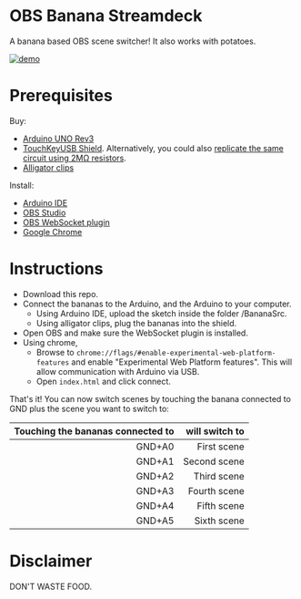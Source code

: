 # OBS Banana Streamdeck

A banana based OBS scene switcher! It also works with potatoes.

[![demo](/demo.gif)](/demo.gif)

# Prerequisites

Buy:
- [Arduino UNO Rev3](https://store.arduino.cc/arduino-uno-rev3)
- [TouchKeyUSB Shield](https://www.keyestudio.com/free-shipping-new-keyestudio-touch-key-usb-shield-for-arduino-p0337.html). Alternatively, you could also [replicate the same circuit using 2MΩ resistors](https://threwthelookingglass.com/fakey-fakey-an-arduino-based-diy-makey-makey/#wiring).
- [Alligator clips](https://www.amazon.com/WGGE-WG-026-Pieces-Colors-Alligator/dp/B06XX25HFX)

Install:
- [Arduino IDE](https://www.arduino.cc/en/Main/Software)
- [OBS Studio](https://obsproject.com/download)
- [OBS WebSocket plugin](https://github.com/Palakis/obs-websocket/releases/latest)
- [Google Chrome](https://www.google.com/chrome/)

# Instructions
* Download this repo.
* Connect the bananas to the Arduino, and the Arduino to your computer.
  * Using Arduino IDE, upload the sketch inside the folder /BananaSrc.
  * Using alligator clips, plug the bananas into the shield.
* Open OBS and make sure the WebSocket plugin is installed.
* Using chrome, 
  * Browse to `chrome://flags/#enable-experimental-web-platform-features` and enable "Experimental Web Platform features". This will allow communication with Arduino via USB.
  * Open `index.html` and click connect.


That's it! You can now switch scenes by touching the banana connected to GND plus the scene you want to switch to:

| Touching the bananas connected to | will switch to | 
| -------------: |-------------:|
| GND+A0      | First scene |
| GND+A1      | Second scene |
| GND+A2      | Third scene |
| GND+A3      | Fourth scene |
| GND+A4      | Fifth scene |
| GND+A5      | Sixth scene |

# Disclaimer

DON'T WASTE FOOD.